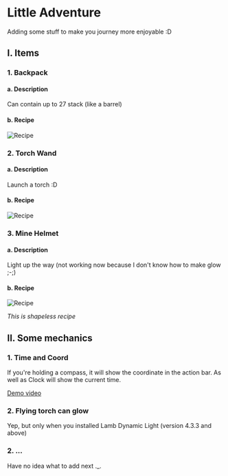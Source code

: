 # Little Adventure
Adding some stuff to make you journey more enjoyable :D

## I. Items
### 1. Backpack

#### a. Description
Can contain up to 27 stack (like a barrel)

#### b. Recipe
![Recipe](https://hc-cdn.hel1.your-objectstorage.com/s/v3/9d049e1602d3b41794b9294832c46f366ecb8bbb_backpack.png)


### 2. Torch Wand

#### a. Description
Launch a torch :D

#### b. Recipe
![Recipe](https://hc-cdn.hel1.your-objectstorage.com/s/v3/0222e224080410b42bac1dc13816936551d58499_torch_wand.png)


### 3. Mine Helmet

#### a. Description
Light up the way (not working now because I don't know how to make glow ;-;)

#### b. Recipe

![Recipe](https://hc-cdn.hel1.your-objectstorage.com/s/v3/cb65a8b38449ae9391c50fa44acb9b2d8207af53_mine_helmet.png)

*This is shapeless recipe*

## II. Some mechanics

### 1. Time and Coord

If you're holding a compass, it will show the coordinate in the action bar. As well as Clock will show the current time.

[Demo video](https://hc-cdn.hel1.your-objectstorage.com/s/v3/25ae93473083429a163a19b07d5f593556fa2f72_screencast_from_2025-08-26_23-36-53.mp4)

### 2. Flying torch can glow

Yep, but only when you installed Lamb Dynamic Light (version 4.3.3 and above)

### 2. ...
Have no idea what to add next ._.
